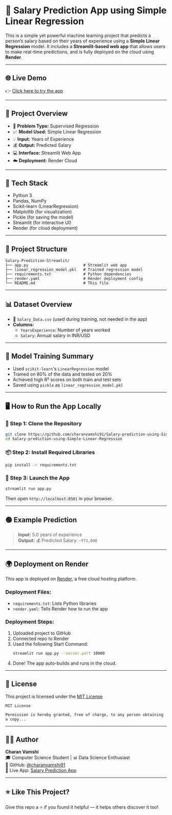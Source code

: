 # 💼 Salary Prediction App using Simple Linear Regression

This is a simple yet powerful machine learning project that predicts a person’s salary based on their years of experience using a **Simple Linear Regression** model. It includes a **Streamlit-based web app** that allows users to make real-time predictions, and is fully deployed on the cloud using **Render**.

---

## 🌐 Live Demo

👉 [Click here to try the app](https://salary-prediction-using-simple-linear-ntan.onrender.com/)

---

## 📌 Project Overview

- 🔢 **Problem Type:** Supervised Regression  
- 📈 **Model Used:** Simple Linear Regression  
- 💡 **Input:** Years of Experience  
- 💰 **Output:** Predicted Salary  
- 💻 **Interface:** Streamlit Web App  
- ☁️ **Deployment:** Render Cloud  

---

## 🧠 Tech Stack

- Python 3  
- Pandas, NumPy  
- Scikit-learn (LinearRegression)  
- Matplotlib (for visualization)  
- Pickle (for saving the model)  
- Streamlit (for interactive UI)  
- Render (for cloud deployment)  

---

## 📂 Project Structure

```
Salary-Prediction-Streamlit/
├── app.py                        # Streamlit web app
├── linear_regression_model.pkl   # Trained regression model
├── requirements.txt              # Python dependencies
├── render.yaml                   # Render deployment config
└── README.md                     # This file
```

---

## 📊 Dataset Overview

- 📁 `Salary_Data.csv` (used during training, not needed in the app)  
- **Columns:**
  - `YearsExperience`: Number of years worked  
  - `Salary`: Annual salary in INR/USD  

---

## 🧪 Model Training Summary

- Used `scikit-learn`'s `LinearRegression` model  
- Trained on 80% of the data and tested on 20%  
- Achieved high R² scores on both train and test sets  
- Saved using `pickle` as `linear_regression_model.pkl`  

---

## 🖥️ How to Run the App Locally

### 🔧 Step 1: Clone the Repository

```bash
git clone https://github.com/charanvamshi91/Salary-prediction-using-Simple-Linear-Regression.git
cd Salary-prediction-using-Simple-Linear-Regression
```

### 📦 Step 2: Install Required Libraries

```bash
pip install -r requirements.txt
```

### 🚀 Step 3: Launch the App

```bash
streamlit run app.py
```

Then open `http://localhost:8501` in your browser.

---

## 🟢 Example Prediction

> **Input:** 5.0 years of experience  
> **Output:** 💰 Predicted Salary: `~₹73,000`

---

## 🌍 Deployment on Render

This app is deployed on [Render](https://render.com), a free cloud hosting platform.

### Deployment Files:
- `requirements.txt`: Lists Python libraries
- `render.yaml`: Tells Render how to run the app

### Deployment Steps:
1. Uploaded project to GitHub  
2. Connected repo to Render  
3. Used the following Start Command:
   ```bash
   streamlit run app.py --server.port 10000
   ```
4. Done! The app auto-builds and runs in the cloud.

---

## 🧾 License

This project is licensed under the [MIT License](https://github.com/charanvamshi91/Salary-prediction-using-Simple-Linear-Regression/blob/main/LICENSE)

```
MIT License

Permission is hereby granted, free of charge, to any person obtaining a copy...
```

---

## 🙋‍♂️ Author

**Charan Vamshi**  
🎓 Computer Science Student | 📊 Data Science Enthusiast  
🔗 GitHub: [@charanvamshi91](https://github.com/charanvamshi91)  
🔗 Live App: [Salary Prediction App](https://salary-prediction-using-simple-linear-ntan.onrender.com/)

---

## ⭐ Like This Project?

Give this repo a ⭐ if you found it helpful — it helps others discover it too!
